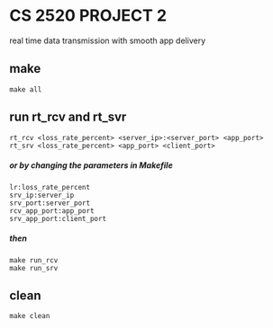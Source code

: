 # CS 2520 PROJECT 2
real time data transmission with smooth app delivery <br>

## make
```
make all
```
## run rt_rcv and rt_svr
```
rt_rcv <loss_rate_percent> <server_ip>:<server_port> <app_port>
rt_srv <loss_rate_percent> <app_port> <client_port>
```
##### or by changing the parameters in Makefile
```
lr:loss_rate_percent
srv_ip:server_ip
srv_port:server_port
rcv_app_port:app_port
srv_app_port:client_port
```
##### then
```
make run_rcv
make run_srv
```

## clean
```
make clean
```

